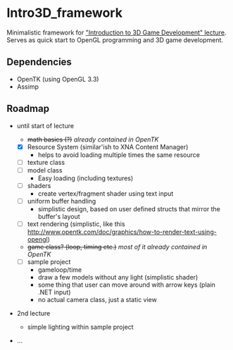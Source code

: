 Intro3D_framework
=================

Minimalistic framework for ["Introduction to 3D Game Development" lecture](http://acagamics.cs.ovgu.de/?p=8472).
Serves as quick start to OpenGL programming and 3D game development.

Dependencies
----------------
* OpenTK (using OpenGL 3.3)
* Assimp

Roadmap
----------------
* until start of lecture
  * ~~math basics (?)~~ _already contained in OpenTK_
  * [x] Resource System (similar'ish to XNA Content Manager)
    * helps to avoid loading multiple times the same resource 
  * [ ] texture class
  * [ ] model class
    * Easy loading (including textures)
  * [ ] shaders
    * create vertex/fragment shader using text input
  * [ ] uniform buffer handling
    * simplistic design, based on user defined structs that mirror the buffer's layout
  * [ ] text rendering (simplistic, like this http://www.opentk.com/doc/graphics/how-to-render-text-using-opengl)
  * ~~game class? (loop, timing etc.)~~ _most of it already contained in OpenTK_
  * [ ] sample project
    * gameloop/time
    * draw a few models without any light (simplistic shader)
    * some thing that user can move around with arrow keys (plain .NET input)
    * no actual camera class, just a static view
    
* 2nd lecture
  * simple lighting within sample project
  
* ...
